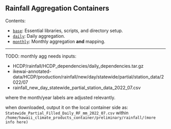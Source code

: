 ## Rainfall Aggregation Containers

Contents:
* [`base`](/base): Essential libraries, scripts, and directory setup.
* [`daily`](/daily): Daily aggregation.
* [`monthly`](/monthly): Monthly aggregation **and** mapping.

----
TODO: monthly agg needs inputs:
* HCDP/rainfall/HCDP_dependencies/daily_dependencies.tar.gz
* ikewai-annotated-data/HCDP/production/rainfall/new/day/statewide/partial/station_data/2022/07
* rainfall_new_day_statewide_partial_station_data_2022_07.csv

where the month/year labels are adjusted relevantly.

when downloaded, output it on the local container side as:
`Statewide_Partial_Filled_Daily_RF_mm_2022_07.csv`
within `/home/hawaii_climate_products_container/preliminary/rainfall/(more info here)`